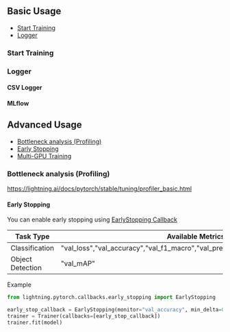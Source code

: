 
## Basic Usage

- [Start Training]()
- [Logger]()

### Start Training

### Logger

#### CSV Logger

#### MLflow

## Advanced Usage

- [Bottleneck analysis (Profiling)]()
- [Early Stopping]()
- [Multi-GPU Training]()

### Bottleneck analysis (Profiling)

https://lightning.ai/docs/pytorch/stable/tuning/profiler_basic.html

#### Early Stopping

You can enable early stopping using [EarlyStopping Callback](https://lightning.ai/docs/pytorch/stable/common/early_stopping.html)

|Task Type|Available Metrics|
|---|---|
|Classification|"val_loss","val_accuracy","val_f1_macro","val_precision_macro","val_recall_macro"|
|Object Detection|"val_mAP"|

Example

```python
from lightning.pytorch.callbacks.early_stopping import EarlyStopping

early_stop_callback = EarlyStopping(monitor="val_accuracy", min_delta=0.00, patience=3)
trainer = Trainer(callbacks=[early_stop_callback])
trainer.fit(model)
```



#### 


